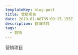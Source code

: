```yaml
---
templateKey: blog-post
title: 营销项目
date: 2019-01-08T05:09:15.155Z
description: 营销项目
tags:
  - 营销
---
```

营销项目
